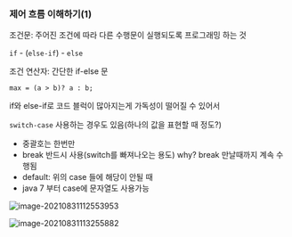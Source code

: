 ### 제어 흐름 이해하기(1)



조건문: 주어진 조건에 따라 다른 수행문이 실행되도록 프로그래밍 하는 것

`if` - (`else-if`) - `else`



조건 연산자: 간단한 if-else 문

```
max = (a > b)? a : b;
```



if와 else-if로 코드 블럭이 많아지는게 가독성이 떨어질 수 있어서

`switch-case` 사용하는 경우도 있음(하나의 값을 표현할 때 정도?)

- 중괄호는 한번만
- break 반드시 사용(switch를 빠져나오는 용도) why? break 만날때까지 계속 수행됨
- default: 위의 case 들에 해당이 안될 때
- java 7 부터 case에 문자열도 사용가능



![image-20210831112553953](C:\Users\multicampus\AppData\Roaming\Typora\typora-user-images\image-20210831112553953.png)



![image-20210831113255882](C:\Users\multicampus\AppData\Roaming\Typora\typora-user-images\image-20210831113255882.png)